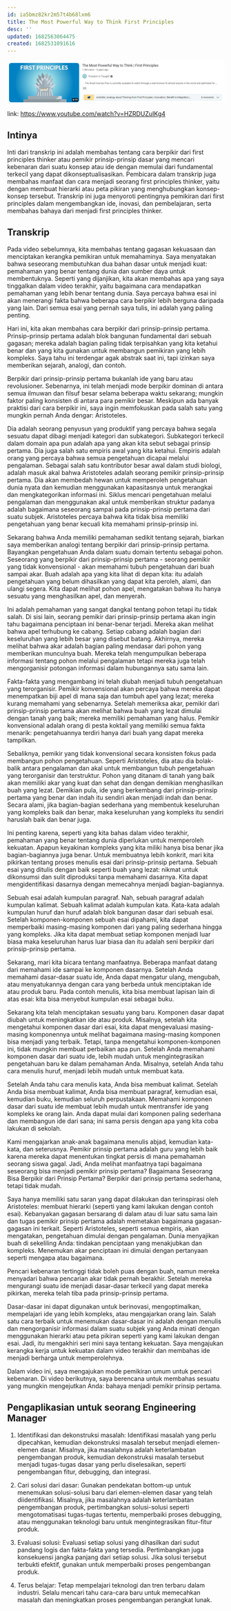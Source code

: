 ```yaml
---
id: ia5bmz82kr2m57t4b68lxm6
title: The Most Powerful Way to Think First Principles
desc: ''
updated: 1682563064475
created: 1682531091616
---
```


![The Most Powerful Way to Think First Principles](assets/20230427005745.png)

link: <https://www.youtube.com/watch?v=HZRDUZuIKg4>

## Intinya

Inti dari transkrip ini adalah membahas tentang cara berpikir dari first principles thinker atau pemikir prinsip-prinsip dasar yang mencari kebenaran dari suatu konsep atau ide dengan memulai dari fundamental terkecil yang dapat dikonseptualisasikan. Pembicara dalam transkrip juga membahas manfaat dan cara menjadi seorang first principles thinker, yaitu dengan membuat hierarki atau peta pikiran yang menghubungkan konsep-konsep tersebut. Transkrip ini juga menyoroti pentingnya pemikiran dari first principles dalam mengembangkan ide, inovasi, dan pembelajaran, serta membahas bahaya dari menjadi first principles thinker.

## Transkrip

Pada video sebelumnya, kita membahas tentang gagasan kekuasaan dan menciptakan kerangka pemikiran untuk memahaminya. Saya menyatakan bahwa seseorang membutuhkan dua bahan dasar untuk menjadi kuat: pemahaman yang benar tentang dunia dan sumber daya untuk membentuknya. Seperti yang dijanjikan, kita akan membahas apa yang saya tinggalkan dalam video terakhir, yaitu bagaimana cara mendapatkan pemahaman yang lebih benar tentang dunia. Saya percaya bahwa esai ini akan menerangi fakta bahwa beberapa cara berpikir lebih berguna daripada yang lain. Dari semua esai yang pernah saya tulis, ini adalah yang paling penting.

Hari ini, kita akan membahas cara berpikir dari prinsip-prinsip pertama. Prinsip-prinsip pertama adalah blok bangunan fundamental dari sebuah gagasan; mereka adalah bagian paling tidak terpisahkan yang kita ketahui benar dan yang kita gunakan untuk membangun pemikiran yang lebih kompleks. Saya tahu ini terdengar agak abstrak saat ini, tapi izinkan saya memberikan sejarah, analogi, dan contoh.

Berpikir dari prinsip-prinsip pertama bukanlah ide yang baru atau revolusioner. Sebenarnya, ini telah menjadi mode berpikir dominan di antara semua ilmuwan dan filsuf besar selama beberapa waktu sekarang; mungkin faktor paling konsisten di antara para pemikir besar. Meskipun ada banyak praktisi dari cara berpikir ini, saya ingin memfokuskan pada salah satu yang mungkin pernah Anda dengar: Aristoteles.

Dia adalah seorang penyusun yang produktif yang percaya bahwa segala sesuatu dapat dibagi menjadi kategori dan subkategori. Subkategori terkecil dalam domain apa pun adalah apa yang akan kita sebut sebagai prinsip pertama. Dia juga salah satu empiris awal yang kita ketahui. Empiris adalah orang yang percaya bahwa semua pengetahuan dicapai melalui pengalaman. Sebagai salah satu kontributor besar awal dalam studi biologi, adalah masuk akal bahwa Aristoteles adalah seorang pemikir prinsip-prinsip pertama. Dia akan membedah hewan untuk memperoleh pengetahuan dunia nyata dan kemudian menggunakan kapasitasnya untuk merangkai dan mengkategorikan informasi ini. Siklus mencari pengetahuan melalui pengalaman dan menggunakan akal untuk memberikan struktur padanya adalah bagaimana seseorang sampai pada prinsip-prinsip pertama dari suatu subjek. Aristoteles percaya bahwa kita tidak bisa memiliki pengetahuan yang benar kecuali kita memahami prinsip-prinsip ini.

Sekarang bahwa Anda memiliki pemahaman sedikit tentang sejarah, biarkan saya memberikan analogi tentang berpikir dari prinsip-prinsip pertama. Bayangkan pengetahuan Anda dalam suatu domain tertentu sebagai pohon. Seseorang yang berpikir dari prinsip-prinsip pertama - seorang pemikir yang tidak konvensional - akan memahami tubuh pengetahuan dari buah sampai akar. Buah adalah apa yang kita lihat di depan kita: itu adalah pengetahuan yang belum dihasilkan yang dapat kita peroleh, alami, dan ulangi segera. Kita dapat melihat pohon apel, mengatakan bahwa itu hanya sesuatu yang menghasilkan apel, dan menyerah.

Ini adalah pemahaman yang sangat dangkal tentang pohon tetapi itu tidak salah. Di sisi lain, seorang pemikir dari prinsip-prinsip pertama akan ingin tahu bagaimana penciptaan ini benar-benar terjadi. Mereka akan melihat bahwa apel terhubung ke cabang. Setiap cabang adalah bagian dari keseluruhan yang lebih besar yang disebut batang. Akhirnya, mereka melihat bahwa akar adalah bagian paling mendasar dari pohon yang memberikan munculnya buah. Mereka telah mengumpulkan beberapa informasi tentang pohon melalui pengalaman tetapi mereka juga telah mengorganisir potongan informasi dalam hubungannya satu sama lain.

Fakta-fakta yang mengambang ini telah diubah menjadi tubuh pengetahuan yang terorganisir. Pemikir konvensional akan percaya bahwa mereka dapat menempatkan biji apel di mana saja dan tumbuh apel yang lezat; mereka kurang memahami yang sebenarnya. Setelah memeriksa akar, pemikir dari prinsip-prinsip pertama akan melihat bahwa buah yang lezat dimulai dengan tanah yang baik; mereka memiliki pemahaman yang halus. Pemikir konvensional adalah orang di pesta koktail yang memiliki semua fakta menarik: pengetahuannya terdiri hanya dari buah yang dapat mereka tampilkan.

Sebaliknya, pemikir yang tidak konvensional secara konsisten fokus pada membangun pohon pengetahuan. Seperti Aristoteles, dia atau dia bolak-balik antara pengalaman dan akal untuk membangun tubuh pengetahuan yang terorganisir dan terstruktur. Pohon yang ditanam di tanah yang baik akan memiliki akar yang kuat dan sehat dan dengan demikian menghasilkan buah yang lezat. Demikian pula, ide yang berkembang dari prinsip-prinsip pertama yang benar dan indah itu sendiri akan menjadi indah dan benar. Secara alami, jika bagian-bagian sederhana yang membentuk keseluruhan yang kompleks baik dan benar, maka keseluruhan yang kompleks itu sendiri haruslah baik dan benar juga.

Ini penting karena, seperti yang kita bahas dalam video terakhir, pemahaman yang benar tentang dunia diperlukan untuk memperoleh kekuatan. Apapun keyakinan kompleks yang kita miliki hanya bisa benar jika bagian-bagiannya juga benar. Untuk membuatnya lebih konkrit, mari kita pikirkan tentang proses menulis esai dari prinsip-prinsip pertama. Sebuah esai yang ditulis dengan baik seperti buah yang lezat: nikmat untuk dikonsumsi dan sulit diproduksi tanpa memahami dasarnya. Kita dapat mengidentifikasi dasarnya dengan memecahnya menjadi bagian-bagiannya.

Sebuah esai adalah kumpulan paragraf. Nah, sebuah paragraf adalah kumpulan kalimat. Sebuah kalimat adalah kumpulan kata. Kata-kata adalah kumpulan huruf dan huruf adalah blok bangunan dasar dari sebuah esai. Setelah komponen-komponen sebuah esai dipahami, kita dapat memperbaiki masing-masing komponen dari yang paling sederhana hingga yang kompleks. Jika kita dapat membuat setiap komponen menjadi luar biasa maka keseluruhan harus luar biasa dan itu adalah seni berpikir dari prinsip-prinsip pertama.

Sekarang, mari kita bicara tentang manfaatnya. Beberapa manfaat datang dari memahami ide sampai ke komponen dasarnya. Setelah Anda memahami dasar-dasar suatu ide, Anda dapat mengatur ulang, mengubah, atau menyatukannya dengan cara yang berbeda untuk menciptakan ide atau produk baru. Pada contoh menulis, kita bisa membuat lapisan lain di atas esai: kita bisa menyebut kumpulan esai sebagai buku.

Sekarang kita telah menciptakan sesuatu yang baru. Komponen dasar dapat diubah untuk meningkatkan ide atau produk. Misalnya, setelah kita mengetahui komponen dasar dari esai, kita dapat mengevaluasi masing-masing komponennya untuk melihat bagaimana masing-masing komponen bisa menjadi yang terbaik. Tetapi, tanpa mengetahui komponen-komponen ini, tidak mungkin membuat perbaikan apa pun. Setelah Anda memahami komponen dasar dari suatu ide, lebih mudah untuk mengintegrasikan pengetahuan baru ke dalam pemahaman Anda. Misalnya, setelah Anda tahu cara menulis huruf, menjadi lebih mudah untuk membuat kata.

Setelah Anda tahu cara menulis kata, Anda bisa membuat kalimat. Setelah Anda bisa membuat kalimat, Anda bisa membuat paragraf, kemudian esai, kemudian buku, kemudian seluruh perpustakaan. Memahami komponen dasar dari suatu ide membuat lebih mudah untuk mentransfer ide yang kompleks ke orang lain. Anda dapat mulai dari komponen paling sederhana dan membangun ide dari sana; ini sama persis dengan apa yang kita coba lakukan di sekolah.

Kami mengajarkan anak-anak bagaimana menulis abjad, kemudian kata-kata, dan seterusnya. Pemikir prinsip pertama adalah guru yang lebih baik karena mereka dapat menentukan tingkat persis di mana pemahaman seorang siswa gagal. Jadi, Anda melihat manfaatnya tapi bagaimana seseorang bisa menjadi pemikir prinsip pertama? Bagaimana Seseorang Bisa Berpikir dari Prinsip Pertama? Berpikir dari prinsip pertama sederhana, tetapi tidak mudah.

Saya hanya memiliki satu saran yang dapat dilakukan dan terinspirasi oleh Aristoteles: membuat hierarki (seperti yang kami lakukan dengan contoh esai).
Kebanyakan gagasan bersarang di dalam atau di luar satu sama lain dan tugas pemikir prinsip pertama
adalah memetakan bagaimana gagasan-gagasan ini terkait. Seperti Aristoteles, seperti semua empiris, akan mengatakan, pengetahuan dimulai dengan pengalaman. Dunia menyajikan buah di sekeliling Anda: tindakan penciptaan yang menakjubkan dan kompleks. Menemukan akar penciptaan ini dimulai dengan pertanyaan seperti mengapa atau bagaimana.

Pencari kebenaran tertinggi tidak boleh puas dengan buah, namun mereka menyadari bahwa pencarian
akar tidak pernah berakhir. Setelah mereka mengurangi suatu ide menjadi dasar-dasar terkecil yang dapat mereka pikirkan, mereka telah tiba pada prinsip-prinsip pertama.

Dasar-dasar ini dapat digunakan untuk berinovasi, mengoptimalkan, mempelajari ide yang lebih kompleks, atau mengajarkan orang lain. Salah satu cara terbaik untuk menemukan dasar-dasar ini adalah dengan menulis dan mengorganisir informasi dalam suatu subjek yang Anda minati dengan menggunakan hierarki atau peta pikiran seperti yang kami lakukan dengan esai.
Jadi, itu mengakhiri seri mini saya tentang kekuatan. Saya mengajukan kerangka kerja untuk kekuatan dalam video terakhir dan membahas ide menjadi berharga untuk memperolehnya.

Dalam video ini, saya mengajukan mode pemikiran umum untuk pencari kebenaran.
Di video berikutnya, saya berencana untuk membahas sesuatu yang mungkin mengejutkan Anda: bahaya
menjadi pemikir prinsip pertama.

## Pengaplikasian untuk seorang Engineering Manager

1. Identifikasi dan dekonstruksi masalah: Identifikasi masalah yang perlu dipecahkan, kemudian dekonstruksi masalah tersebut menjadi elemen-elemen dasar. Misalnya, jika masalahnya adalah keterlambatan pengembangan produk, kemudian dekonstruksi masalah tersebut menjadi tugas-tugas dasar yang perlu diselesaikan, seperti pengembangan fitur, debugging, dan integrasi.

2. Cari solusi dari dasar: Gunakan pendekatan bottom-up untuk menemukan solusi-solusi baru dari elemen-elemen dasar yang telah diidentifikasi. Misalnya, jika masalahnya adalah keterlambatan pengembangan produk, pertimbangkan solusi-solusi seperti mengotomatisasi tugas-tugas tertentu, memperbaiki proses debugging, atau menggunakan teknologi baru untuk mengintegrasikan fitur-fitur produk.

3. Evaluasi solusi: Evaluasi setiap solusi yang dihasilkan dari sudut pandang logis dan fakta-fakta yang tersedia. Pertimbangkan juga konsekuensi jangka panjang dari setiap solusi. Jika solusi tersebut terbukti efektif, gunakan untuk memperbaiki proses pengembangan produk.

4. Terus belajar: Tetap mempelajari teknologi dan tren terbaru dalam industri. Selalu mencari tahu cara-cara baru untuk memecahkan masalah dan meningkatkan proses pengembangan perangkat lunak.
